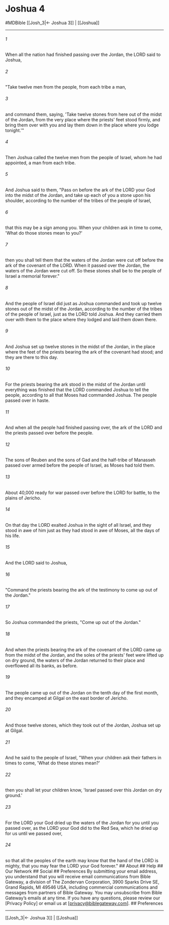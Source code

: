 # Joshua 4
#MDBible
[[Josh_3|← Joshua 3]] | [[Joshua]]

***


###### 1 
When all the nation had finished passing over the Jordan, the LORD said to Joshua, 

###### 2 
"Take twelve men from the people, from each tribe a man, 

###### 3 
and command them, saying, 'Take twelve stones from here out of the midst of the Jordan, from the very place where the priests' feet stood firmly, and bring them over with you and lay them down in the place where you lodge tonight.'" 

###### 4 
Then Joshua called the twelve men from the people of Israel, whom he had appointed, a man from each tribe. 

###### 5 
And Joshua said to them, "Pass on before the ark of the LORD your God into the midst of the Jordan, and take up each of you a stone upon his shoulder, according to the number of the tribes of the people of Israel, 

###### 6 
that this may be a sign among you. When your children ask in time to come, 'What do those stones mean to you?' 

###### 7 
then you shall tell them that the waters of the Jordan were cut off before the ark of the covenant of the LORD. When it passed over the Jordan, the waters of the Jordan were cut off. So these stones shall be to the people of Israel a memorial forever." 

###### 8 
And the people of Israel did just as Joshua commanded and took up twelve stones out of the midst of the Jordan, according to the number of the tribes of the people of Israel, just as the LORD told Joshua. And they carried them over with them to the place where they lodged and laid them down there. 

###### 9 
And Joshua set up twelve stones in the midst of the Jordan, in the place where the feet of the priests bearing the ark of the covenant had stood; and they are there to this day. 

###### 10 
For the priests bearing the ark stood in the midst of the Jordan until everything was finished that the LORD commanded Joshua to tell the people, according to all that Moses had commanded Joshua. The people passed over in haste. 

###### 11 
And when all the people had finished passing over, the ark of the LORD and the priests passed over before the people. 

###### 12 
The sons of Reuben and the sons of Gad and the half-tribe of Manasseh passed over armed before the people of Israel, as Moses had told them. 

###### 13 
About 40,000 ready for war passed over before the LORD for battle, to the plains of Jericho. 

###### 14 
On that day the LORD exalted Joshua in the sight of all Israel, and they stood in awe of him just as they had stood in awe of Moses, all the days of his life. 

###### 15 
And the LORD said to Joshua, 

###### 16 
"Command the priests bearing the ark of the testimony to come up out of the Jordan." 

###### 17 
So Joshua commanded the priests, "Come up out of the Jordan." 

###### 18 
And when the priests bearing the ark of the covenant of the LORD came up from the midst of the Jordan, and the soles of the priests' feet were lifted up on dry ground, the waters of the Jordan returned to their place and overflowed all its banks, as before. 

###### 19 
The people came up out of the Jordan on the tenth day of the first month, and they encamped at Gilgal on the east border of Jericho. 

###### 20 
And those twelve stones, which they took out of the Jordan, Joshua set up at Gilgal. 

###### 21 
And he said to the people of Israel, "When your children ask their fathers in times to come, 'What do these stones mean?' 

###### 22 
then you shall let your children know, 'Israel passed over this Jordan on dry ground.' 

###### 23 
For the LORD your God dried up the waters of the Jordan for you until you passed over, as the LORD your God did to the Red Sea, which he dried up for us until we passed over, 

###### 24 
so that all the peoples of the earth may know that the hand of the LORD is mighty, that you may fear the LORD your God forever." ## About ## Help ## Our Network ## Social ## Preferences By submitting your email address, you understand that you will receive email communications from Bible Gateway, a division of The Zondervan Corporation, 3900 Sparks Drive SE, Grand Rapids, MI 49546 USA, including commercial communications and messages from partners of Bible Gateway. You may unsubscribe from Bible Gateway&rsquo;s emails at any time. If you have any questions, please review our [Privacy Policy] or email us at [privacy@biblegateway.com]. ## Preferences

***

[[Josh_3|← Joshua 3]] | [[Joshua]]
